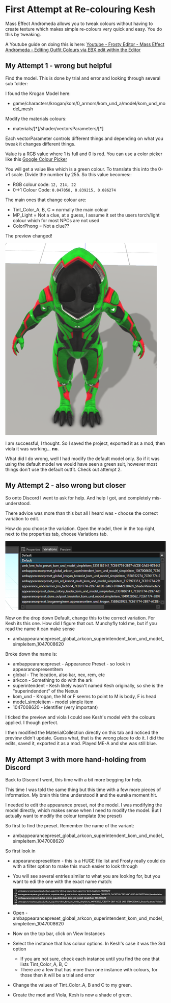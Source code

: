 # First Attempt at Re-colouring Kesh

Mass Effect Andromeda allows you to tweak colours without having to create texture which makes simple re-colours very quick and easy. You do this by tweaking.

A Youtube guide on doing this is here:  [Youtube - Frosty Editor - Mass Effect Andromeda - Editing Outfit Colours via EBX edit within the Editor](https://www.youtube.com/watch?v=oDTSRM9yw3w)

## My Attempt 1 - wrong but helpful

Find the model. This is done by trial and error and looking through several sub folder:

I found the Krogan Model here:

* game/characters/krogan/kom/0_armors/kom_und_a/model/kom_und_model_mesh

Modify the materials colours:

* materials/[\*]/shader/vectorsParameters/[\*]

Each vectorParameter controls different things and depending on what you tweak it changes different things.

Value is a RGB value where 1 is full and 0 is red. You can use a color picker like this [Google Colour Picker](https://www.google.com/search?q=rgb%20colour%20picker)

You will get a value like which is a green colour. To translate this into the 0->1 scale. Divide the number by 255. So this value becomes::

* RGB colour code: `12, 214, 22`
* 0->1 Colour Code: `0.047058, 0.839215, 0.086274`

The main ones that change colour are:

* Tint_Color_A, B, C = normally the main colour
* MP_Light = Not a clue, at a guess, I assume it set the users torch/light colour which for most NPCs are not used
* ColorPhong = Not a clue??

The preview changed!

  ![Green Kesh in Preview](images/green-kesh.png)

I am successful, I thought. So I saved the project, exported it as a mod, then viola it was working... **no**.

What did I do wrong, well I had modify the default model only. So if it was using the default model we would have seen a green suit, however most things don't use the default outfit. Check out attempt 2.

## My Attempt 2 - also wrong but closer

So onto Discord I went to ask for help. And help I got, and completely mis-understood.

There advice was more than this but all I heard was - choose the correct variation to edit.

How do you choose the variation. Open the model, then in the top right, next to the properties tab, choose Variations tab.

![Variation drop down](images/variation-drop-down.png)

Now on the drop down Default, change this to the correct variation. For Kesh its this one. How did I figure that out. Munchyfly told me, but if you read the name it can make sense

* ambappearancepreset_global_arkcon_superintendent_kom_und_model_simpleitem_1047008620

Broke down the name is:

* ambappearancepreset - Appearance Preset - so look in appearancepresentitem
* global - The location, also kar, nex, rem, etc
* arkcon - Something to do with the ark
* superintendent - Kesh likely wasn't named Kesh originally, so she is the "superindendent" of the Nexus
* kom_und - Krogan, the M or F seems to point to M is body, F is head
* model_simpleitem - model simple item
* 1047008620 - identifier (very important)

I ticked the preview and viola I could see Kesh's model with the colours applied. I though perfect.

I then modified the MaterialCollection directly on this tab and noticed the preview didn't update. Guess what, that is the wrong place to do it. I did the edits, saved it, exported it as a mod. Played ME-A and she was still blue.

## My Attempt 3 with more hand-holding from Discord

Back to Discord I went, this time with a bit more begging for help.

This time I was told the same thing but this time with a few more pieces of information. My brain this time understood it and the eureka moment hit.

I needed to edit the appearance preset, not the model. I was modifying the model directly, which makes sense when I need to modify the model. But I actually want to modify the colour template (the preset)

So first to find the preset. Remember the name of the variant:
* ambappearancepreset_global_arkcon_superintendent_kom_und_model_simpleitem_1047008620

So first look in
* appearancepresetitem - this is a HUGE file list and Frosty really could do with a filter option to make this much easier to look through
* You will see several entries similar to what you are looking for, but you want to edi the one with the exact name match:

  ![Kesh List](images/ambappearancepreset-kesh-list.png)

* Open - ambappearancepreset_global_arkcon_superintendent_kom_und_model_simpleitem_1047008620
* Now on the top bar, click on View Instances
* Select the instance that has colour options. In Kesh's case it was the 3rd option
  * If you are not sure, check each instance until you find the one that lists Tint_Color_A, B, C
  * There are a few that has more than one instance with colours, for those then it will be a trial and error
* Change the values of Tint_Color_A, B and C to my green.
* Create the mod and Viola, Kesh is now a shade of green.
